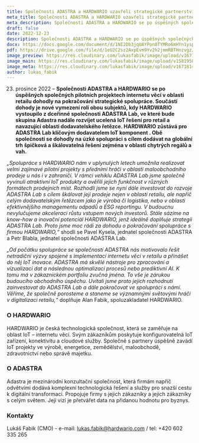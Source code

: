 ```yaml
---
title: Společnosti ADASTRA a HARDWARIO uzavřeli strategické partnerství v&nbsp;oblasti digitalizace retailu. 
meta_title: Společnosti ADASTRA a HARDWARIO uzavřeli strategické partnerství v oblasti digitalizace retailu. V následujícím období se chtějí výrazně prosadit se svými integrovanými IoT produkty u významných světových značek a řetězců
meta_description: Společnosti ADASTRA a HARDWARIO se po úspěšných společných pilotních projektech internetu věcí v oblasti retailu dohodly na pokračování strategické spolupráce. Součástí dohody je nové vymezení rolí obou subjektů, kdy HARDWARIO vystoupilo z dceřinné společnosti ADASTRA Lab, ve které bude skupina Adastra nadále rozvíjet ucelená IoT řešení pro retail a navazující oblasti dodavatelského řetězce. HARDWARIO zůstává pro ADASTRA Lab klíčovým dodavatelem IoT komponent . Obě společnosti se dohodly na úzké spolupráci s cílem dodávat na globální trh špičková a škálovatelná řešení zejména v oblasti chytrých regálů a vah. 
draft: false
date: 2022-12-23
description: Společnosti ADASTRA a HARDWARIO se po úspěšných společných pilotních projektech internetu věcí v oblasti retailu dohodly na pokračování strategické spolupráce. Součástí dohody je nové vymezení rolí obou subjektů, kdy HARDWARIO vystoupilo z dceřinné společnosti ADASTRA Lab, ve které bude skupina Adastra nadále rozvíjet ucelená IoT řešení pro retail a navazující oblasti dodavatelského řetězce. HARDWARIO zůstává pro ADASTRA Lab klíčovým dodavatelem IoT komponent . Obě společnosti se dohodly na úzké spolupráci s cílem dodávat na globální trh špičková a škálovatelná řešení zejména v oblasti chytrých regálů a vah. 
docx: https://docs.google.com/document/d/1NI2Db3jqUAYPon0TYMRo6mHYn1ysp51o/edit?usp=share_link&ouid=100979526148034723712&rtpof=true&sd=true
pdf: https://drive.google.com/file/d/1eU2C2sz2AxpEvm9Yv2h2jmmRBTHnzvgz/view?usp=share_link
image_preview: https://res.cloudinary.com/lukasfabik/image/upload/v1671814804/press/2022-12-23-adastra-partnership-preview.png
image_main: https://res.cloudinary.com/lukasfabik/image/upload/v1581950249/blog/wide_placeholder.jpg
image_meta: https://res.cloudinary.com/lukasfabik/image/upload/v1671814179/press/2022-12-23-adastra-partnership.png
author: lukas_fabik
---
```


23. prosince 2022 – **Společnosti ADASTRA a HARDWARIO se po úspěšných společných pilotních projektech internetu věcí v oblasti retailu dohodly na pokračování strategické spolupráce. Součástí dohody je nové vymezení rolí obou subjektů, kdy HARDWARIO vystoupilo z dceřinné společnosti ADASTRA Lab, ve které bude skupina Adastra nadále rozvíjet ucelená IoT řešení pro retail a navazující oblasti dodavatelského řetězce. HARDWARIO zůstává pro ADASTRA Lab klíčovým dodavatelem IoT komponent . Obě společnosti se dohodly na úzké spolupráci s cílem dodávat na globální trh špičková a škálovatelná řešení zejména v oblasti chytrých regálů a vah.**

*„Spolupráce s HARDWARIO nám v uplynulých letech umožnila realizovat velmi zajímavé pilotní projekty s předními hráči v oblasti maloobchodního prodeje u nás i v zahraničí. V rámci vehiklu ADASTRA Lab jsme společně vyvinuli atraktivní IoT produkty a ověřili jejich funkčnost v různých formátech prodejních míst. Rozhodli jsme se nyní dále  investovat do rozvoje ADASTRA Lab s cílem škálovat její prodeje nejen v oblasti retailu, ale napříč celým dodavatelským řetězcem jako je výroba či logistika, nebo v oblasti efektivnějšího managementu odpadů a ESG reportingu. V budoucnu nevylučujeme akceleraci růstu vstupem nových investorů. Stále sázíme na know-how a inovační potenciál HARDWARIO, jenž ideálně doplňuje strategii ADASTRA Lab. Proto jsme moc rádi za dohodu o pokračování spolupráce s firmou HARDWARIO,“* shodli se Pavel Kysela, jednatel společnosti ADASTRA a Petr Blabla, jednatel společnosti ADASTRA Lab.

*„Od počátku spolupráce se společností ADASTRA nás motivovalo řešit netradiční výzvy spojené s implementací internetu věcí v retailu a přinášet do něj IoT inovace. ADASTRA má skvělé nástroje pro zpracování a vizualizaci dat a následnou optimalizaci procesů nebo prediktivní AI. K tomu má v zákaznickém portfoliu zvučná jména. To vše je zárukou budoucího obchodního úspěchu. Uvítali jsme proto jejich rozhodnutí zainvestovat do ADASTRA Lab a dále pokračovat ve spolupráci s námi. Věříme, že společně porosteme a staneme se významnými světovými hráči v digitalizaci retailu,“* doplňuje Alan Fabik, spoluzakladatel HARDWARIO.

### O HARDWARIO

HARDWARIO je česká technologická společnost, která se zaměřuje na oblast IoT – internetu věcí. Svým zákazníkům poskytuje konfigurovatelná IoT zařízení, konektivitu a cloudové služby. Společně s partnery úspěšně zavádí IoT projekty ve výrobě, energetice, zemědělství, maloobchodě, zdravotnictví nebo správě majetku. 

### O ADASTRA

Adastra je mezinárodní konzultační společnost, která firmám napříč odvětvími dodává komplexní technologická řešení a služby pro snazší cestu k digitální transformaci. Propojuje firmy s jejich zákazníky a jejich zákazníky s celým světem. Její vizí je přetvářet data na přidanou hodnotu pro byznys.

### Kontakty

Lukáš Fabik (CMO) - e-mail: lukas.fabik@hardwario.com / tel: +420 602 335 265